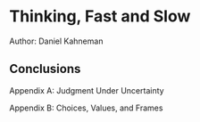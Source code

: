 
# Thinking, Fast and Slow
Author: Daniel Kahneman

## Conclusions

Appendix A: Judgment Under Uncertainty

Appendix B: Choices, Values, and Frames
